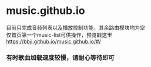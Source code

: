 # music.github.io
目前只完成音频列表以及播放控制功能，其余路由模块均为空
<br>仅首页第一个music-list可供操作，预览戳这里<a>https://bbji.github.io/music.github.io/#/</a><br>
<h3>有时歌曲加载速度较慢，请耐心等待即可</h3>
